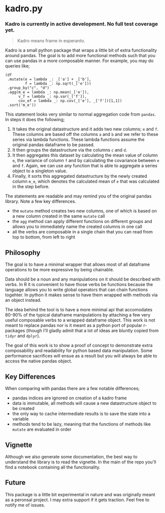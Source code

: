 # kadro.py

### Kadro is currently in active development. No full test coverage yet.

> Kadro means frame in esperanto.

Kadro is a small python package that wraps a little bit of extra functionality around pandas. The goal is to add more functional methods such that you can use pandas in a more composable manner. For example, you may do queries like;

```
(df
 .mutate(e = lambda _: _['a'] + _['b'],
         f = lambda _: np.sqrt(_['e']))
 .group_by("c", "d")
 .agg(m_e = lambda _: np.mean(_['e']),
      v_f = lambda _: np.var(_['f']),
      cov_ef = lambda _: np.cov(_['e'], _['f'])[1,1])
 .sort('m_e'))
```

This statement looks very similar to normal aggregation code from `pandas`. In steps it does the following;

1. It takes the original datastructure and it adds two new columns; `e` and `f`. These columns are based off the columns `a` and `b` and we refer to these series via lambda functions. These lambda functions assume the original pandas dataframe to be passed.
2. It then groups the datastructure via the columns `c` and `d`.
3. It then aggregates this dataset by calculating the mean value of column `e`, the variance of column `f` and by calculating the covariance between `e` and `f`. Again, we can use any function that is able to aggregate a series object to a singleton value.
4. Finally, it sorts this aggregated datastructure by the newly created column `m_e`, which denotes the calculated mean of `e` that was calculated in the step before.

The statements are readable and may remind you of the original pandas library. Note a few key differences.

- the `mutate` method creates two new columns, one of which is based on a new column created in the same `mutate` call
- the `agg` method can apply different functions on different groups and allows you to immediately name the created columns in one call
- all the verbs are composable in a single chain that you can read from top to bottom, from left to right

## Philosophy

The goal is to have a minimal wrapper that allows most of all dataframe operations to be more expressive by being chainable.

Data should be a noun and any manipulations on it should be described with verbs. In R it is convenient to have those verbs be functions because the language allows you to write global operators that can chain functions togehter. In python it makes sense to have them wrapped with methods via an object instead.

The idea behind the tool is to have a more minimal api that accomodates 80-90% of the typical dataframe manipulations by attaching a few very useful composable verbs to a wrapped dataframe object. This work is not meant to replace pandas nor is it meant as a python port of popular r-packages (though I'll gladly admit that a lot of ideas are bluntly copied from `tidyr` and `dplyr`).

The goal of this work is to show a proof of concept to demonstrate extra composability and readability for python based data manipulation. Some performance sacrifices will ensue as a result but you will always be able to access the native pandas object.

## Key Differences

When comparing with pandas there are a few notable differences;

- pandas indices are ignored on creation of a kadro frame
- data is immutable, all methods will cause a new datastructure object to be created
- the only way to cache intermediate results is to save the state into a variable
- methods tend to be lazy, meaning that the functions of methods like `mutate` are evaluated in order

## Vignette

Although we also generate some documentation, the best way to understand the library is to read the vignette. In the main of the repo you'll find a notebook containing all the functionality.

## Future

This package is a little bit experimental in nature and was originally meant as a peronsal project. I may extra support if it gets traction. Feel free to notify me of issues.

